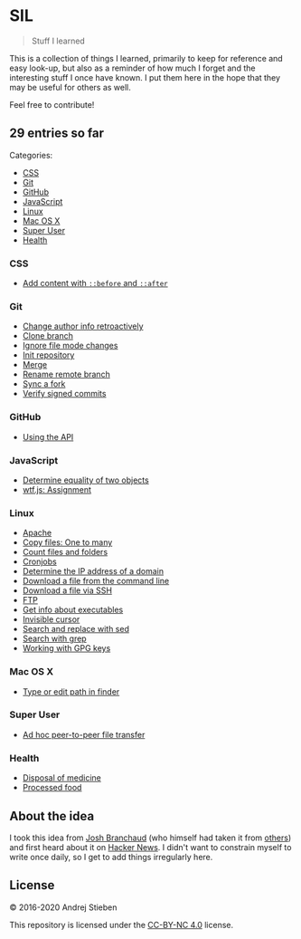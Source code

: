 # SIL

> Stuff I learned

This is a collection of things I learned, primarily to keep for reference and easy look-up, but also as a reminder of how much I forget and the interesting stuff I once have known.
I put them here in the hope that they may be useful for others as well.

Feel free to contribute!

## 29 entries so far

Categories:

- [CSS](#css)
- [Git](#git)
- [GitHub](#github)
- [JavaScript](#javascript)
- [Linux](#linux)
- [Mac OS X](#mac-os-x)
- [Super User](#super-user)
- [Health](#health)

### CSS

- [Add content with `::before` and `::after`](posts/css/add-content-before-and-after.md)

### Git

- [Change author info retroactively](posts/git/change-author-info.md)
- [Clone branch](posts/git/clone-branch.md)
- [Ignore file mode changes](posts/git/ignore-file-mode.md)
- [Init repository](posts/git/init-repo.md)
- [Merge](posts/git/merge.md)
- [Rename remote branch](posts/git/rename-remote-branch.md)
- [Sync a fork](posts/git/sync-a-fork.md)
- [Verify signed commits](posts/git/verify-signed-commits.md)

### GitHub

- [Using the API](posts/github/using-the-api.md)

### JavaScript

- [Determine equality of two objects](posts/js/equality-of-two-objects.md)
- [wtf.js: Assignment](posts/js/wtf.js-assignment.md)

### Linux

- [Apache](posts/linux/apache.md)
- [Copy files: One to many](posts/linux/cp-files-1-n.md)
- [Count files and folders](posts/linux/count-files-folders.md)
- [Cronjobs](posts/linux/cronjobs.md)
- [Determine the IP address of a domain](posts/linux/determine-ip-of-domain.md)
- [Download a file from the command line](posts/linux/download-file-in-terminal.md)
- [Download a file via SSH](posts/linux/download-file-via-ssh.md)
- [FTP](posts/linux/ftp.md)
- [Get info about executables](posts/linux/exec-info.md)
- [Invisible cursor](posts/linux/invisible-cursor.md)
- [Search and replace with sed](posts/linux/search-replace-sed.md)
- [Search with grep](posts/linux/search-with-grep.md)
- [Working with GPG keys](posts/linux/gpg-keys.md)

### Mac OS X

- [Type or edit path in finder](posts/macosx/editpath.md)

### Super User

- [Ad hoc peer-to-peer file transfer](posts/superuser/ad-hoc-p2p-file-transfer.md)

### Health

- [Disposal of medicine](posts/health/med-disposal.md)
- [Processed food](posts/health/processed-food.md)

## About the idea

I took this idea from [Josh Branchaud](https://github.com/jbranchaud/til) (who himself had taken it from [others](https://github.com/thoughtbot/til)) and first heard about it on [Hacker News](https://news.ycombinator.com/item?id=11068902).
I didn't want to constrain myself to write once daily, so I get to add things irregularly here.

## License

&copy; 2016-2020 Andrej Stieben

This repository is licensed under the [CC-BY-NC 4.0](http://creativecommons.org/licenses/by-nc/4.0/) license.
